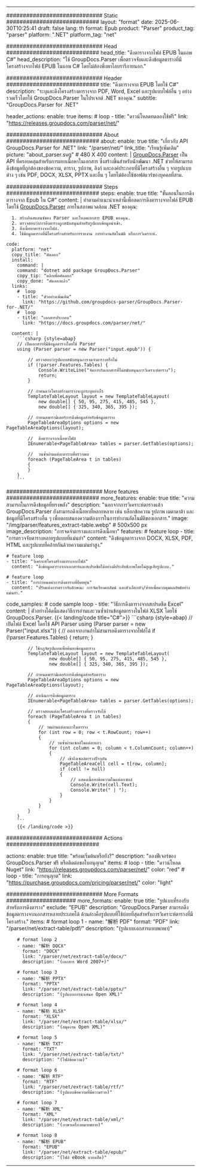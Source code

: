 


---
############################# Static ############################
layout: "format"
date:  2025-06-30T10:25:41
draft: false
lang: th
format: Epub
product: "Parser"
product_tag: "parser"
platform: ".NET"
platform_tag: "net"

############################# Head ############################
head_title: "ดึงตารางจากไฟล์ EPUB ในแอพ C#"
head_description: "ใช้ GroupDocs.Parser เพื่อตรวจจับและดึงข้อมูลตารางที่มีโครงสร้างจากไฟล์ EPUB ในแอพ C# โดยไม่ต้องพึ่งพาไลบรารีภายนอก."

############################# Header ############################
title: "ดึงตารางจาก EPUB โดยใช้ C#" 
description: "ระบุและดึงโครงสร้างตารางจาก PDF, Word, Excel และรูปแบบไฟล์อื่น ๆ อย่างรวดเร็วโดยใช้ GroupDocs.Parser ในโปรเจกต์ .NET ของคุณ."
subtitle: "GroupDocs.Parser for .NET" 

header_actions:
  enable: true
  items:
    #  loop
    - title: "ดาวน์โหลดทดลองใช้ฟรี"
      link: "https://releases.groupdocs.com/parser/net/"
      
############################# About ############################
about:
    enable: true
    title: "เกี่ยวกับ API GroupDocs.Parser for .NET"
    link: "/parser/net/"
    link_title: "เรียนรู้เพิ่มเติม"
    picture: "about_parser.svg" # 480 X 400
    content: |
       [GroupDocs.Parser](/parser/net/) เป็น API ที่ครอบคลุมสำหรับการแยกเนื้อหาในเอกสาร ซึ่งสร้างขึ้นสำหรับนักพัฒนา .NET ช่วยให้สามารถดึงข้อมูลที่ถูกต้องของข้อความ, ตาราง, รูปภาพ, ลิงก์ และองค์ประกอบที่มีโครงสร้างอื่น ๆ จากรูปแบบต่าง ๆ เช่น PDF, DOCX, XLSX, PPTX และอื่น ๆ โดยไม่ต้องใช้ซอฟต์แวร์ของบุคคลที่สาม.

############################# Steps ############################
steps:
    enable: true
    title: "ขั้นตอนในการดึงตารางจาก Epub ใน C#"
    content: |
      ทำตามคำแนะนำเหล่านี้เพื่อลดการดึงตารางจากไฟล์ EPUB โดยใช้ [GroupDocs.Parser](/parser/net/) ภายในสภาพแวดล้อม .NET ของคุณ:
      
      1. สร้างอินสแตนซ์ของ Parser และโหลดเอกสาร EPUB ของคุณ.
      2. ตรวจสอบว่าการดึงตารางถูกสนับสนุนสำหรับรูปแบบข้อมูลนำเข้า.
      3. ดึงเนื้อหาตารางจากไฟล์.
      4. ใช้ข้อมูลตารางที่มีโครงสร้างสำหรับการรายงาน การทำงานอัตโนมัติ หรือการวิเคราะห์.
   
    code:
      platform: "net"
      copy_title: "คัดลอก"
      install:
        command: |
        command: "dotnet add package GroupDocs.Parser"
        copy_tip: "คลิกเพื่อคัดลอก"
        copy_done: "คัดลอกแล้ว"
      links:
        #  loop
        - title: "ตัวอย่างเพิ่มเติม"
          link: "https://github.com/groupdocs-parser/GroupDocs.Parser-for-.NET/"
        #  loop
        - title: "เอกสารประกอบ"
          link: "https://docs.groupdocs.com/parser/net/"
          
      content: |
        ```csharp {style=abap}
        // เปิดเอกสารที่มีข้อมูลตารางโดยใช้ Parser
        using (Parser parser = new Parser("input.epub")) {

            // ตรวจสอบว่ารูปแบบสนับสนุนการจดจำตารางหรือไม่
            if (!parser.Features.Tables) {
                Console.WriteLine("จัดการกับเอกสารที่ไม่สนับสนุนการวิเคราะห์ตาราง");
                return;
            }

            // กำหนดว่าโครงสร้างตารางจะถูกระบุอย่างไร
            TemplateTableLayout layout = new TemplateTableLayout(
                new double[] { 50, 95, 275, 415, 485, 545 },
                new double[] { 325, 340, 365, 395 });

            // กำหนดพารามิเตอร์การดึงข้อมูลสำหรับข้อมูลตาราง
            PageTableAreaOptions options = new PageTableAreaOptions(layout);

            //  ดึงตารางจากเนื้อหาไฟล์
            IEnumerable<PageTableArea> tables = parser.GetTables(options);

            //  วนซ้ำผ่านแต่ละตารางที่ตรวจพบ
            foreach (PageTableArea t in tables)
            {
            }
        }
        ```  

############################# More features ############################
more_features:
  enable: true
  title: "ความสามารถในการดึงข้อมูลที่ทรงพลัง"
  description: "นอกจากการวิเคราะห์ตารางแล้ว GroupDocs.Parser ยังสามารถดึงเนื้อหาที่หลากหลาย เช่น บล็อกข้อความ รูปภาพ เมตาดาต้า และข้อมูลที่มีโครงสร้างอื่น ๆ เพื่อตอบสนองความต้องการในการทำงานอัตโนมัติของเอกสาร."
  image: "/img/parser/features_extract-table.webp" # 500x500 px
  image_description: "การจดจำตารางและการดึงเนื้อหา"
  features:
    # feature loop
    - title: "การตรวจจับตารางหลายรูปแบบที่แม่นยำ"
      content: "ดึงข้อมูลตารางจาก DOCX, XLSX, PDF, HTML และรูปแบบที่คล้ายกันด้วยความแม่นยำสูง."

    # feature loop
    - title: "วิเคราะห์โครงสร้างตารางจากไฟล์"
      content: "ดึงข้อมูลตารางจากเอกสารและสเปรดชีตได้อย่างมีประสิทธิภาพโดยไม่สูญเสียรูปแบบ."

    # feature loop
    - title: "การกำหนดค่าการดึงตารางที่ยืดหยุ่น"
      content: "ปรับแต่งการตรวจจับลักษณะ การจัดเรียงคอลัมน์ และตัวเลือกหัว/ท้ายเพื่อควบคุมผลลัพธ์อย่างแม่นยำ."
      
  code_samples:
    # code sample loop
    - title: "วิธีการดึงตารางจากสเปรดชีต Excel"
      content: |
        ตัวอย่างโค้ดนี้แสดงวิธีการอ่านและวนซ้ำผ่านข้อมูลตารางในไฟล์ XLSX โดยใช้ GroupDocs.Parser.
        {{< landing/code title="C#">}}
        ```csharp {style=abap}
        //  เปิดไฟล์ Excel โดยใช้ API Parser
        using (Parser parser = new Parser("input.xlsx"))
        {
            // ออกจากงานถ้าไม่สามารถดึงตารางจากไฟล์ได้
            if (!parser.Features.Tables)
            {
                return;
            }

            // ใช้กฎจัดรูปแบบเพื่อค้นหาข้อมูลตาราง
            TemplateTableLayout layout = new TemplateTableLayout(
                    new double[] { 50, 95, 275, 415, 485, 545 },
                    new double[] { 325, 340, 365, 395 });

            // กำหนดพารามิเตอร์การดึงข้อมูลสำหรับตาราง
            PageTableAreaOptions options = new PageTableAreaOptions(layout);

            // ดำเนินการดึงข้อมูลตาราง
            IEnumerable<PageTableArea> tables = parser.GetTables(options);

            // ตรวจสอบแต่ละโครงสร้างตารางที่ตรวจจับได้
            foreach (PageTableArea t in tables)
            {
                // วนผ่านแต่ละแถวในตาราง
                for (int row = 0; row < t.RowCount; row++)
                {
                    // วนซ้ำผ่านเซลล์ในแต่ละแถว
                    for (int column = 0; column < t.ColumnCount; column++)
                    {
                        // เข้าถึงเซลล์ตารางปัจจุบัน
                        PageTableAreaCell cell = t[row, column];
                        if (cell != null)
                        {
                            // แสดงเนื้อหาข้อความในแต่ละเซลล์
                            Console.Write(cell.Text);
                            Console.Write(" | ");
                        }
                    }
                }
            }
        }
        ```
        {{< /landing/code >}}


############################# Actions ############################

actions:
  enable: true
  title: "พร้อมเริ่มต้นหรือยัง?"
  description: "ลองฟีเจอร์ของ GroupDocs.Parser ฟรี หรือติดต่อขอใบอนุญาต"
  items:
    #  loop
    - title: "ดาวน์โหลด Nuget"
      link: "https://releases.groupdocs.com/parser/net/"
      color: "red"
        #  loop
    - title: "การอนุญาต"
      link: "https://purchase.groupdocs.com/pricing/parser/net/"
      color: "light"


############################# More Formats #####################
more_formats:
    enable: true
    title: "รูปแบบที่รองรับสำหรับการดึงตาราง"
    exclude: "EPUB"
    description: "GroupDocs.Parser สามารถดึงข้อมูลตารางจากเอกสารหลายประเภทได้ ด้านล่างคือรูปแบบที่ใช้บ่อยที่สุดสำหรับการวิเคราะห์ตารางที่มีโครงสร้าง."
    items: 
        # format loop 1
        - name: "解析 PDF"
          format: "PDF"
          link: "/parser/net/extract-table/pdf/"
          description: "(รูปแบบเอกสารแบบพกพา)"
          
        # format loop 2
        - name: "解析 DOCX"
          format: "DOCX"
          link: "/parser/net/extract-table/docx/"
          description: "(เอกสาร Word 2007+)"
          
        # format loop 3
        - name: "解析 PPTX"
          format: "PPTX"
          link: "/parser/net/extract-table/pptx/"
          description: "(รูปแบบการนำเสนอ Open XML)"
          
        # format loop 4
        - name: "解析 XLSX"
          format: "XLSX"
          link: "/parser/net/extract-table/xlsx/"
          description: "(สมุดงาน Open XML)"
          
        # format loop 5
        - name: "解析 TXT"
          format: "TXT"
          link: "/parser/net/extract-table/txt/"
          description: "(ไฟล์ข้อความ)"
          
        # format loop 6
        - name: "解析 RTF"
          format: "RTF"
          link: "/parser/net/extract-table/rtf/"
          description: "(รูปแบบข้อความที่มีความรวย)"
          
        # format loop 7
        - name: "解析 XML"
          format: "XML"
          link: "/parser/net/extract-table/xml/"
          description: "(ภาษาเครื่องหมายขยาย)"
          
        # format loop 8
        - name: "解析 EPUB"
          format: "EPUB"
          link: "/parser/net/extract-table/epub/"
          description: "(ไฟล์ eBook แบบเปิด)"
         
          

---